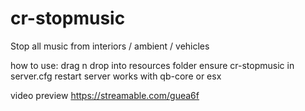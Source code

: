 # cr-stopmusic
Stop all music from interiors / ambient / vehicles

how to use:
drag n drop into resources folder
ensure cr-stopmusic in server.cfg
restart server 
works with qb-core or esx

video preview https://streamable.com/guea6f
